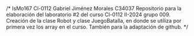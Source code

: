 /* IsMo167 Cl-0112 Gabriel Jiménez Morales C34037
Repositorio para la elaboración del laboratorio #2 del curso Cl-0112 II-2024 grupo 009.
Creación de la clase Robot y clase JuegoBatalla, en donde se utiliza por primera vez los array en el curso.
También para la adaptación de github. */

